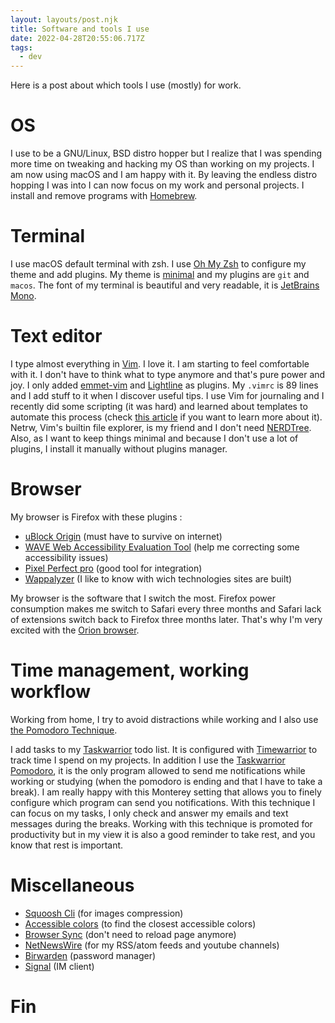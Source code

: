 ```yaml
---
layout: layouts/post.njk
title: Software and tools I use
date: 2022-04-28T20:55:06.717Z
tags:
  - dev
---
```

Here is a post about which tools I use (mostly) for work.

# OS
I use to be a GNU/Linux, BSD distro hopper but I realize that I was spending more time on tweaking and hacking my OS than working on my projects. I am now using macOS and I am happy with it. By leaving the endless distro hopping I was into I can now focus on my work and personal projects.
I install and remove programs with [Homebrew](https://brew.sh/).

# Terminal
I use macOS default terminal with zsh.
I use [Oh My Zsh](https://ohmyz.sh/) to configure my theme and add plugins. My theme is [minimal](https://github.com/ohmyzsh/ohmyzsh/blob/master/themes/minimal.zsh-theme) and my plugins are `git` and `macos`. 
The font of my terminal is beautiful and very readable, it is [JetBrains Mono](https://www.jetbrains.com/lp/mono/).

# Text editor
I type almost everything in [Vim](ttps://www.vim.org). I love it. I am starting to feel comfortable with it. I don't have to think what to type anymore and that's pure power and joy. 
I only added [emmet-vim](https://github.com/mattn/emmet-vim) and [Lightline](https://github.com/itchyny/lightline.vim) as plugins.
 My `.vimrc` is 89 lines and I add stuff to it when I discover useful tips. I use Vim for journaling and I recently did some scripting (it was hard) and learned about templates to automate this process (check [this article](https://danishpraka.sh/2020/02/23/journaling-in-vim.html) if you want to learn more about it).
Netrw, Vim's builtin file explorer, is my friend and I don't need [NERDTree](https://github.com/preservim/nerdtree). Also, as I want to keep things minimal and because I don't use a lot of plugins, I install it manually without plugins manager. 

# Browser
My browser is Firefox with these plugins :
- [uBlock Origin](https://ublockorigin.com/) (must have to survive on internet)
- [WAVE Web Accessibility Evaluation Tool](https://wave.webaim.org/) (help me correcting some accessibility issues)
- [Pixel Perfect pro](https://addons.mozilla.org/en-US/firefox/addon/pixel-perfect-pro/) (good tool for integration)
- [Wappalyzer](https://www.wappalyzer.com/) (I like to know with wich technologies sites are built)

My browser is the software that I switch the most. Firefox power consumption makes me switch to Safari every three months and Safari lack of extensions switch back to Firefox three months later. That's why I'm very excited with the [Orion browser](https://browser.kagi.com/).

# Time management, working workflow
Working from home, I try to avoid distractions while working and I also use [the Pomodoro Technique](https://en.wikipedia.org/wiki/Pomodoro_Technique).

I add tasks to my [Taskwarrior](https://taskwarrior.org/) todo list. It is configured with [Timewarrior](https://timewarrior.net/) to track time I spend on my projects. In addition I use the [Taskwarrior Pomodoro](https://github.com/coddingtonbear/taskwarrior-pomodoro), it is the only program allowed to send me notifications while working or studying (when the pomodoro is ending and that I have to take a break). I am really happy with this Monterey setting that allows you to finely configure which program can send you notifications. With this technique I can focus on my tasks, I only check and answer my emails and text messages during the breaks. Working with this technique is promoted for productivity but in my view it is also a good reminder to take rest, and you know that rest is important.

# Miscellaneous
- [Squoosh Cli](https://github.com/GoogleChromeLabs/squoosh/tree/dev/cli) (for images compression)
- [Accessible colors](https://accessible-colors.com/) (to find the closest accessible colors)
- [Browser Sync](https://browsersync.io/) (don't need to reload page anymore)
- [NetNewsWire](https://netnewswire.com/) (for my RSS/atom feeds and youtube channels)
- [Birwarden](https://bitwarden.com/) (password manager)
- [Signal](https://www.signal.org/) (IM client)

# Fin








